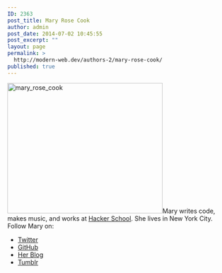 ```yaml
---
ID: 2363
post_title: Mary Rose Cook
author: admin
post_date: 2014-07-02 10:45:55
post_excerpt: ""
layout: page
permalink: >
  http://modern-web.dev/authors-2/mary-rose-cook/
published: true
---
```

[<img class="alignright size-full wp-image-2364" src="http://flippinawesome.org/wp-content/uploads/2014/07/mary_rose_cook.jpg" alt="mary_rose_cook" width="351" height="295" />][1]Mary writes code, makes music, and works at [Hacker School][2]. She lives in New York City. Follow Mary on: 
*   [Twitter][3]
*   [GitHub][4]
*   [Her Blog][5]
*   [Tumblr][6]

 [1]: http://flippinawesome.org/wp-content/uploads/2014/07/mary_rose_cook.jpg
 [2]: https://www.hackerschool.com/
 [3]: https://twitter.com/maryrosecook
 [4]: https://github.com/maryrosecook
 [5]: http://maryrosecook.com/blog
 [6]: http://maryrosecook.tumblr.com/